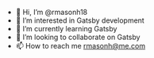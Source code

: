 - 👋 Hi, I’m @rmasonh18
- 👀 I’m interested in Gatsby development
- 🌱 I’m currently learning Gatsby
- 💞️ I’m looking to collaborate on Gatsby
- 📫 How to reach me rmasonh@me.com 

<!---
rmasonh18/rmasonh18 is a ✨ special ✨ repository because its `README.md` (this file) appears on your GitHub profile.
You can click the Preview link to take a look at your changes.
--->
